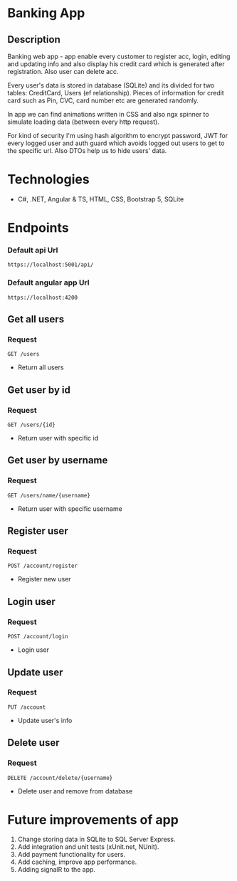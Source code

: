 # Banking App
## Description
Banking web app - app enable every customer to register acc, login, editing and updating info and also
display his credit card which is generated after registration. Also user can delete acc. 

Every user's data is stored in database (SQLite) and its divided for two tables: CreditCard, Users (ef relationship). Pieces of information for credit card such as Pin, CVC, card number etc are generated randomly.

In app we can find animations written in CSS and also ngx spinner to simulate loading data (between every http request). 

For kind of security I'm using hash algorithm to encrypt password, JWT for every logged user and auth guard which avoids logged out users to get to the specific url. Also DTOs help us to hide users' data.

# Technologies
- C#, .NET, Angular & TS, HTML, CSS, Bootstrap 5, SQLite

# Endpoints
### Default api Url 
`https://localhost:5001/api/`


### Default angular app Url
`https://localhost:4200`


## Get all users
### Request
`GET /users`
- Return all users 


## Get user by id
### Request
`GET /users/{id}`
- Return user with specific id


## Get user by username
### Request
`GET /users/name/{username}`
- Return user with specific username


## Register user
### Request
`POST /account/register`
- Register new user


## Login user
### Request
`POST /account/login`
- Login user 



## Update user
### Request
`PUT /account`
- Update user's info


## Delete user
### Request
`DELETE /account/delete/{username}`
- Delete user and remove from database


# Future improvements of app
1. Change storing data in SQLite to SQL Server Express.
2. Add integration and unit tests (xUnit.net, NUnit).
3. Add payment functionality for users.
4. Add caching, improve app performance.
5. Adding signalR to the app.
